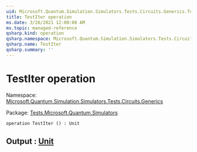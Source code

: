 ```yaml
---
uid: Microsoft.Quantum.Simulation.Simulators.Tests.Circuits.Generics.TestIter
title: TestIter operation
ms.date: 3/26/2021 12:00:00 AM
ms.topic: managed-reference
qsharp.kind: operation
qsharp.namespace: Microsoft.Quantum.Simulation.Simulators.Tests.Circuits.Generics
qsharp.name: TestIter
qsharp.summary: ''
---
```


# TestIter operation

Namespace: [Microsoft.Quantum.Simulation.Simulators.Tests.Circuits.Generics](xref:Microsoft.Quantum.Simulation.Simulators.Tests.Circuits.Generics)

Package: [Tests.Microsoft.Quantum.Simulators](https://nuget.org/packages/Tests.Microsoft.Quantum.Simulators)




```qsharp
operation TestIter () : Unit
```


## Output : [Unit](xref:microsoft.quantum.lang-ref.unit)

